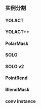 ### 实例分割


#### YOLACT


#### YOLACT++


#### PolarMask


#### SOLO


#### SOLO v2


#### PointRend



#### BlendMask


#### conv instance

